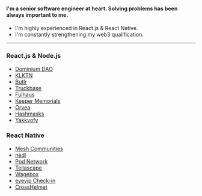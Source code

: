 #### I'm a senior software engineer at heart. Solving problems has been always important to me.


- I'm highly experienced in React.js & React Native.
- I'm constantly strengthening my web3 qualification.


---




### React.js & Node.js
- [Dominium DAO](https://dominiumdao.finance)
- [KLKTN](https://klktn.com)
- [Butlr](https://butlr.io)
- [Truckbase](https://truckbase.ai/)
- [Fulhaus](https://fulhaus.com)
- [Keeper Memorials](https://www.mykeeper.com/)
- [Orvea](https://www.orvea.io/)
- [Hashmasks](https://thehashmasks.com)
- [Yakkyofy](https://www.yakkyofy.com)

### React Native
- [Mesh Communities](https://apps.apple.com/us/app/mesh-communities/id1473534230)
- [nēdl](https://apps.apple.com/us/app/n%C4%93dl-find-voices-be-heard/id1367332698)
- [Pod Network](https://apps.apple.com/us/app/pod-network/id1481372679?ls=1)
- [Tellascape](https://apps.apple.com/us/app/tellascape/id1462461606)
- [Wagebox](https://apps.apple.com/gb/app/wagebox-easy-money-management/id1506631876)
- [eyevip Check-in](https://apps.apple.com/tt/app/eyevip-check-in/id1471634873)
- [CrossHelmet](https://apps.apple.com/tt/app/crosshelmet/id1471310161)
